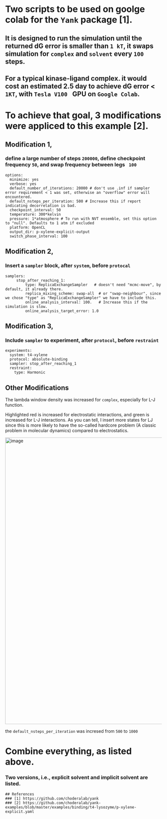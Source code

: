 
# Two scripts to be used on goolge colab for the ```Yank``` package [1].

## It is designed to run the simulation until the returned dG error is smaller than ``` 1 kT ```, it swaps simulation for ```complex``` and ```solvent``` every ```100``` steps.  

## For a typical kinase-ligand complex. it would cost an estimated 2.5 day to achieve dG error < ```1KT```, with ```Tesla V100 ``` GPU on  ```Google Colab```.

# To achieve that goal, 3 modifications were appliced to this example [2].

## Modification 1, 
### define a large number of steps ```200000```, define checkpoint frequency ``` 50 ```,  and swap frequency between legs ``` 100```

```
options:
  minimize: yes
  verbose: yes
  default_number_of_iterations: 20000 # don't use .inf if sampler error requirement < 1 was set, otherwise an "overflow" error will encountered. 
  default_nsteps_per_iteration: 500 # Increase this if report indicating decorrelation is bad.
  checkpoint_interval: 50
  temperature: 300*kelvin
  pressure: 1*atmosphere # To run with NVT ensemble, set this option to "null". Defaults to 1 atm if excluded
  platform: OpenCL
  output_dir: p-xylene-explicit-output
  switch_phase_interval: 100

```

## Modification 2, 
### Insert a ```sampler``` block, after ```system```, before ```protocal```


```
samplers:
     stop_after_reaching_1:
         type: ReplicaExchangeSampler   # doesn't need "mcmc-move", by default, it already there.
         replica_mixing_scheme: swap-all  # or "swap-neighbour", since we chose "type" as "ReplicaExchangeSampler" we have to include this.
         online_analysis_interval: 100.   # Increase this if the simulation is slow.
         online_analysis_target_error: 1.0 
```
## Modification 3, 
### Include ```sampler``` to experiment, after ```protocol```, before ```restraint```
```
experiments:
  system: t4-xylene
  protocol: absolute-binding
  sampler: stop_after_reaching_1
  restraint:
    type: Harmonic
```
## Other Modifications

The lambda window density was increased for ```complex```, especially for L-J function.

Highlighted red is increased for electrostatic interactions, and green is increased for L-J interactions. As you can tell, I insert more states for LJ since this is more likely to have the so-called hardcore problem (A classic problem in molecular dynamics) compared to electrostatics.

<img width="920" alt="image" src="https://user-images.githubusercontent.com/75652473/189067159-8a41b6a4-edb4-4dd7-966a-b63b228962e8.png">

the ```default_nsteps_per_iteration``` was incresed from ```500``` to ```1000```

# Combine everything, as listed above.
### Two versions, i.e., explicit solvent and implicit solvent are listed.


```
## References
### [1] https://github.com/choderalab/yank
### [2] https://github.com/choderalab/yank-examples/blob/master/examples/binding/t4-lysozyme/p-xylene-explicit.yaml
